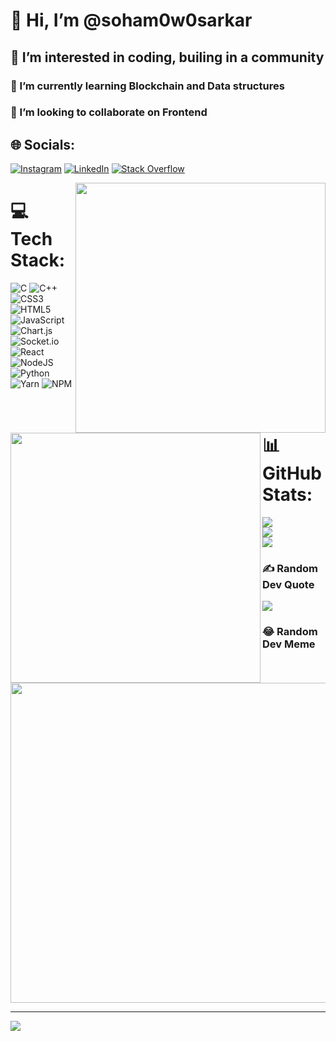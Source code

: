 <h1 align= "centre"> 👋 Hi, I’m @soham0w0sarkar </h1>
<h2 align= "centre"> 👀 I’m interested in coding, builing in a community </h2>
<h3 align= "centre"> 🌱 I’m currently learning Blockchain and Data structures </h3>
<h3 align= "centre"> 💞️ I’m looking to collaborate on Frontend </h3>

<!---
soham0w0sarkar/soham0w0sarkar is a ✨ special ✨ repository because its `README.md` (this file) appears on your GitHub profile.
You can click the Preview link to take a look at your changes.
--->

## 🌐 Socials:

[![Instagram](https://img.shields.io/badge/Instagram-%23E4405F.svg?logo=Instagram&logoColor=white)](https://instagram.com/soham._.sarkar) [![LinkedIn](https://img.shields.io/badge/LinkedIn-%230077B5.svg?logo=linkedin&logoColor=white)](https://linkedin.com/in/soham0w0sarkar) [![Stack Overflow](https://img.shields.io/badge/-Stackoverflow-FE7A16?logo=stack-overflow&logoColor=white)](https://stackoverflow.com/users/18883361)

<img align="right" src="https://www.google.com/url?sa=i&url=https%3A%2F%2Fduckly.com%2Fblog%2Fhow-to-start-pair-programming%2F&psig=AOvVaw1j2NI_UWGnS-Q8BHpr-Cgs&ust=1678018029916000&source=images&cd=vfe&ved=0CA8QjRxqFwoTCICF17eewv0CFQAAAAAdAAAAABAE" width="400px">

# 💻 Tech Stack:

![C](https://img.shields.io/badge/c-%2300599C.svg?style=flat-square&logo=c&logoColor=white) ![C++](https://img.shields.io/badge/c++-%2300599C.svg?style=flat-square&logo=c%2B%2B&logoColor=white) ![CSS3](https://img.shields.io/badge/css3-%231572B6.svg?style=flat-square&logo=css3&logoColor=white) ![HTML5](https://img.shields.io/badge/html5-%23E34F26.svg?style=flat-square&logo=html5&logoColor=white) ![JavaScript](https://img.shields.io/badge/javascript-%23323330.svg?style=flat-square&logo=javascript&logoColor=%23F7DF1E) ![Chart.js](https://img.shields.io/badge/chart.js-F5788D.svg?style=flat-square&logo=chart.js&logoColor=white) ![Socket.io](https://img.shields.io/badge/Socket.io-black?style=flat-square&logo=socket.io&badgeColor=010101) ![React](https://img.shields.io/badge/react-%2320232a.svg?style=flat-square&logo=react&logoColor=%2361DAFB) ![NodeJS](https://img.shields.io/badge/node.js-6DA55F?style=flat-square&logo=node.js&logoColor=white) ![Python](https://img.shields.io/badge/python-3670A0?style=flat-square&logo=python&logoColor=ffdd54) ![Yarn](https://img.shields.io/badge/yarn-%232C8EBB.svg?style=flat-square&logo=yarn&logoColor=white) ![NPM](https://img.shields.io/badge/NPM-%23000000.svg?style=flat-square&logo=npm&logoColor=white)

<img align="left" src="https://www.google.com/url?sa=i&url=https%3A%2F%2Fduckly.com%2Fblog%2Fhow-to-start-pair-programming%2F&psig=AOvVaw1j2NI_UWGnS-Q8BHpr-Cgs&ust=1678018029916000&source=images&cd=vfe&ved=0CA8QjRxqFwoTCICF17eewv0CFQAAAAAdAAAAABAE" width="400px">

# 📊 GitHub Stats:

![](https://github-readme-stats.vercel.app/api?username=soham0w0sarkar&theme=tokyonight&hide_border=false&include_all_commits=true&count_private=true)<br/>
![](https://github-readme-streak-stats.herokuapp.com/?user=soham0w0sarkar&theme=tokyonight&hide_border=false)<br/>
![](https://github-readme-stats.vercel.app/api/top-langs/?username=soham0w0sarkar&theme=tokyonight&hide_border=false&include_all_commits=true&count_private=true&layout=compact)

### ✍️ Random Dev Quote

![](https://quotes-github-readme.vercel.app/api?type=vetical&theme=radical)

### 😂 Random Dev Meme

<img src="https://www.google.com/url?sa=i&url=https%3A%2F%2Fwww.pinterest.com%2Fpin%2F477451998001838922%2F&psig=AOvVaw1xy-LcrO3HwZKiBPWuIQy7&ust=1678017644722000&source=images&cd=vfe&ved=0CBAQjRxqFwoTCLCU1_-cwv0CFQAAAAAdAAAAABAJ" width="512px"/>

---

[![](https://visitcount.itsvg.in/api?id=soham0w0sarkar&icon=3&color=11)](https://visitcount.itsvg.in)

<!-- Proudly created with GPRM ( https://gprm.itsvg.in ) -->
